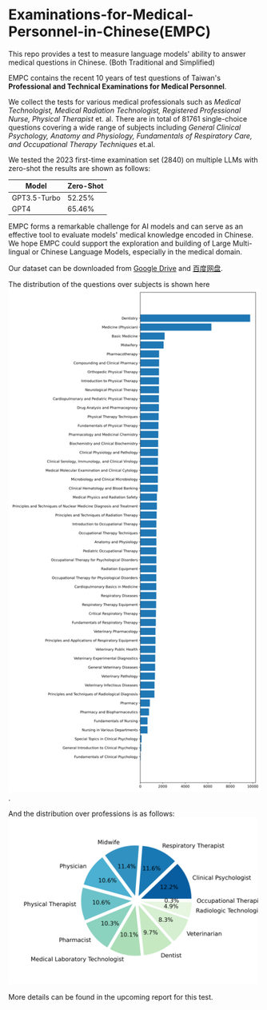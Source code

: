 # Examinations-for-Medical-Personnel-in-Chinese(EMPC)

This repo provides a test to measure language models' ability to answer medical questions in Chinese. (Both Traditional and Simplified)

EMPC contains the recent 10 years of test questions of Taiwan's **Professional and Technical Examinations for Medical Personnel**.

We collect the tests for various medical professionals such as  *Medical Technologist, Medical Radiation Technologist, Registered Professional Nurse, Physical Therapist* et. al. There are in total of 81761 single-choice questions covering a wide range of subjects including *General Clinical Psychology, Anatomy and Physiology, Fundamentals of Respiratory Care, and Occupational Therapy Techniques* et.al. 

<!--Psychological Disorder Occupational Therapy, Respiratory Therapy Equipment, Veterinary Infectious Diseases, Respiratory Device Principles and Applications, Clinical Hematology and Blood Banking, Pharmacy, Veterinary Pathology, Neurological Disease Physiotherapy, Dispensing and Clinical Pharmacy, Basic Nursing, Biochemistry and Clinical Biochemistry, Special Topics in Clinical Psychology, Clinical Psychology Foundations, Physiological Barrier Occupational Therapy, Veterinary Laboratory Diagnosis, Medical Molecular Testing and Clinical, Pharmacy and Biopharmacy, Respiratory Diseases, Dentistry, Pharmacology and Pharmaceutical Chemistry, Cardiopulmonary Basic Medicine, Various Nursing, Orthopedic Disease Physiotherapy, Radiology Diagnostic Principles and Techniques, Physiotherapy Techniques, Drug Therapy, Veterinary Public Health, Nuclear Medicine Diagnostic and Therapeutic Principles and Techniques, Clinical Physiology and Pathology, Introduction to Occupational Therapy, Severe Respiratory Therapy, Pediatric Occupational Therapy, Radiation Therapy Principles and Techniques, Drug Analysis and Herbal Medicine, Introduction to Physiotherapy, Midwifery, Radiology Equipment, Medicine, Microbiology and Clinical Microbiology, Physiotherapy Foundations, Clinical Serum Immunology and Clinical, Cardiopulmonary Disease and Pediatric Disease, Veterinary Pharmacology, Fundamentals of  Medicine, Veterinary General Disease, and Medical Physics and Radiation Safety-->

We tested the 2023 first-time examination set (2840) on multiple LLMs with zero-shot the results are shown as follows:

| Model           | Zero-Shot|   
|-----------------|----------|
| GPT3.5-Turbo    | 52.25%   | 
| GPT4            | 65.46%   |



EMPC forms a remarkable challenge for AI models and can serve as an effective tool to evaluate models' medical knowledge encoded in Chinese. We hope EMPC could support the exploration and building of Large Multi-lingual or Chinese Language Models, especially in the medical domain.

Our dataset can be downloaded from [Google Drive](https://drive.google.com/file/d/1o4_SzQIc3P4NPpP8_6pvyFaLNRCQhptA/view?usp=sharing) and [百度网盘](https://pan.baidu.com/s/10JcniARsH8u-wS9JS4QfAQ?pwd=94kd).

The distribution of the questions over subjects is shown here 
<img src="./pics/sub_counter.png" alt="drawing" width="1000"/>. 

And the distribution over professions is as follows:
<img src="./pics/prof.png" alt="drawing" width="500"/>

More details can be found in the upcoming report for this test.
